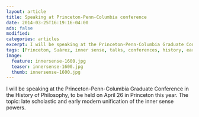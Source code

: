 ```yaml
---
layout: article
title: Speaking at Princeton-Penn-Columbia conference
date: 2014-03-25T16:19:16-04:00
ads: false
modified:
categories: articles
excerpt: I will be speaking at the Princeton-Penn-Columbia Graduate Conference in the History of Philosophy, to be held on April 26 in Princeton this year.
tags: [Princeton, Suárez, inner sense, talks, conferences, history, early modern]
image:
  feature: innersense-1600.jpg
  teaser: innersense-1600.jpg
  thumb: innersense-1600.jpg
---
```


I will be speaking at the Princeton-Penn-Columbia Graduate Conference in the History of Philosophy, to be held on April 26 in Princeton this year. The topic: late scholastic and early modern unification of the inner sense powers.
